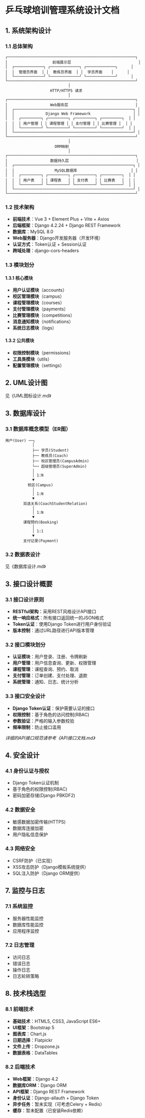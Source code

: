 # 乒乓球培训管理系统设计文档

## 1. 系统架构设计

### 1.1 总体架构

```
┌─────────────────────────────────────────────────────────┐
│                    前端展示层                              │
│  ┌─────────────┐ ┌─────────────┐ ┌─────────────┐      │
│  │  管理员界面  │ │  教练员界面  │ │  学员界面    │      │
│  └─────────────┘ └─────────────┘ └─────────────┘      │
└─────────────────────────────────────────────────────────┘
                            │
                    HTTP/HTTPS 请求
                            │
┌─────────────────────────────────────────────────────────┐
│                   Web服务层                              │
│  ┌─────────────────────────────────────────────────────┐ │
│  │              Django Web Framework                   │ │
│  │  ┌─────────┐ ┌─────────┐ ┌─────────┐ ┌─────────┐  │ │
│  │  │ 用户管理 │ │ 课程管理 │ │ 支付管理 │ │ 比赛管理 │  │ │
│  │  └─────────┘ └─────────┘ └─────────┘ └─────────┘  │ │
│  └─────────────────────────────────────────────────────┘ │
└─────────────────────────────────────────────────────────┘
                            │
                      ORM映射
                            │
┌─────────────────────────────────────────────────────────┐
│                   数据持久层                              │
│  ┌─────────────────────────────────────────────────────┐ │
│  │                  MySQL数据库                        │ │
│  │  ┌─────────┐ ┌─────────┐ ┌─────────┐ ┌─────────┐  │ │
│  │  │ 用户表   │ │ 课程表   │ │ 支付表   │ │ 比赛表   │  │ │
│  │  └─────────┘ └─────────┘ └─────────┘ └─────────┘  │ │
│  └─────────────────────────────────────────────────────┘ │
└─────────────────────────────────────────────────────────┘
```

### 1.2 技术架构

- **前端技术**：Vue 3 + Element Plus + Vite + Axios
- **后端框架**：Django 4.2.24 + Django REST Framework
- **数据库**：MySQL 8.0
- **Web服务器**：Django开发服务器（开发环境）
- **认证方式**：Token认证 + Session认证
- **跨域处理**：django-cors-headers

### 1.3 模块划分

#### 1.3.1 核心模块
- **用户认证模块**（accounts）
- **校区管理模块**（campus）
- **课程管理模块**（courses）
- **支付管理模块**（payments）
- **比赛管理模块**（competitions）
- **消息通知模块**（notifications）
- **系统日志模块**（logs）

#### 1.3.2 公共模块
- **权限控制模块**（permissions）
- **工具类模块**（utils）
- **配置管理模块**（settings）

## 2. UML设计图
见《UML图标设计.md》

## 3. 数据库设计

### 3.1 数据库概念模型（ER图）

```
用户(User) ──┐
            │
            ├── 学员(Student)
            ├── 教练员(Coach) 
            ├── 校区管理员(CampusAdmin)
            └── 超级管理员(SuperAdmin)
            │
            │ 1:N
            ▼
          校区(Campus)
            │
            │ 1:N
            ▼
        双选关系(CoachStudentRelation)
            │
            │ 1:N
            ▼
        课程预约(Booking)
            │
            │ 1:1
            ▼
        支付记录(Payment)
```

### 3.2 数据表设计
见《数据库设计.md》


## 3. 接口设计概要

### 3.1 接口设计原则
- **RESTful架构**：采用REST风格设计API接口
- **统一响应格式**：所有接口返回统一的JSON格式
- **Token认证**：使用Django Token进行用户身份验证
- **版本控制**：通过URL路径进行API版本管理

### 3.2 接口模块划分
- **认证模块**：用户登录、注册、令牌刷新
- **用户管理**：用户信息查询、更新、权限管理
- **课程管理**：课程查询、预约、取消
- **支付管理**：订单创建、支付处理、退款
- **系统管理**：通知、日志、统计分析

### 3.3 接口安全设计
- **Django Token认证**：保护需要认证的接口
- **权限控制**：基于角色的访问控制(RBAC)
- **参数验证**：严格的输入参数校验
- **频率限制**：防止接口滥用

*详细的API接口规范请参考《API接口文档.md》*

## 4. 安全设计

### 4.1 身份认证与授权
- Django Token认证机制
- 基于角色的权限控制(RBAC)
- 密码加密存储(Django PBKDF2)

### 4.2 数据安全
- 敏感数据加密传输(HTTPS)
- 数据库连接加密
- 用户隐私信息保护

### 4.3 网络安全
- CSRF防护（已实现）
- XSS攻击防护（Django模板系统提供）
- SQL注入防护（Django ORM提供）

## 7. 监控与日志

### 7.1 系统监控
- 服务器性能监控
- 数据库性能监控
- 应用程序监控

### 7.2 日志管理
- 访问日志
- 错误日志
- 操作日志
- 日志轮转策略

## 8. 技术栈选型

### 8.1 前端技术
- **基础技术**：HTML5, CSS3, JavaScript ES6+
- **UI框架**：Bootstrap 5
- **图表库**：Chart.js
- **日期选择**：Flatpickr
- **文件上传**：Dropzone.js
- **数据表格**：DataTables

### 8.2 后端技术
- **Web框架**：Django 4.2
- **数据库ORM**：Django ORM
- **API框架**：Django REST Framework
- **身份认证**：Django-allauth + Django Token
- **异步任务**：暂未实现（可考虑Celery + Redis）
- **缓存**：暂未配置（已安装Redis依赖）